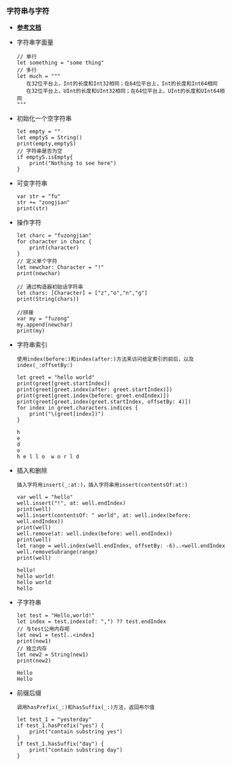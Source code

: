 ### 字符串与字符
- **[参考文档](https://www.cnswift.org)**

- 字符串字面量
  ```
  // 单行
  let something = "some thing"
  // 多行
  let much = """
     在32位平台上，Int的长度和Int32相同；在64位平台上，Int的长度和Int64相同
     在32位平台上，UInt的长度和UInt32相同；在64位平台上，UInt的长度和UInt64相同
  """
  ```
- 初始化一个空字符串
  ```
  let empty = ""
  let emptyS = String()
  print(empty,emptyS)
  // 字符串是否为空
  if emptyS.isEmpty{
      print("Nothing to see here")
  }
  ```
- 可变字符串
  ```
  var str = "fu"
  str += "zongjian"
  print(str)
  ```
- 操作字符
  ```
  let charc = "fuzongjian"
  for character in charc {
      print(character)
  }
  // 定义单个字符
  let newchar: Character = "!"
  print(newchar)

  // 通过构造器初始话字符串
  let chars: [Character] = ["z","o","n","g"]
  print(String(chars))

  //拼接
  var my = "fuzong"
  my.append(newchar)
  print(my)
  ```
- 字符串索引

  `使用index(before:)和index(after:)方法来访问给定索引的前后，以及index(_:offsetBy:)`
  ```
  let greet = "hello world"
  print(greet[greet.startIndex])
  print(greet[greet.index(after: greet.startIndex)])
  print(greet[greet.index(before: greet.endIndex)])
  print(greet[greet.index(greet.startIndex, offsetBy: 4)])
  for index in greet.characters.indices {
      print("\(greet[index])")
  }
  ```
  ```
  h
  e
  d
  o
  h e l l o  w o r l d
  ```
- 插入和删除

  `插入字符用insert(_:at:)，插入字符串用insert(contentsOf:at:)`
  ```
  var well = "hello"
  well.insert("!", at: well.endIndex)
  print(well)
  well.insert(contentsOf: " world", at: well.index(before: well.endIndex))
  print(well)
  well.remove(at: well.index(before: well.endIndex))
  print(well)
  let range = well.index(well.endIndex, offsetBy: -6)..<well.endIndex
  well.removeSubrange(range)
  print(well)
  ```
  ```
  hello!    
  hello world!
  hello world
  hello
  ```
- 子字符串
  ```
  let test = "Hello,world!"
  let index = test.index(of: ",") ?? test.endIndex
  // 与test公用内存呢
  let new1 = test[..<index]
  print(new1)
  // 独立内存
  let new2 = String(new1)
  print(new2)
  ```
  ```
  Hello
  Hello
  ```
- 前缀后缀

  `调用hasPrefix(_:)和hasSuffix(_:)方法，返回布尔值`
  ```
  let test_1 = "yesterday"
  if test_1.hasPrefix("yes") {
      print("contain substring yes")
  }
  if test_1.hasSuffix("day") {
      print("contain substring day")
  }
  ```
